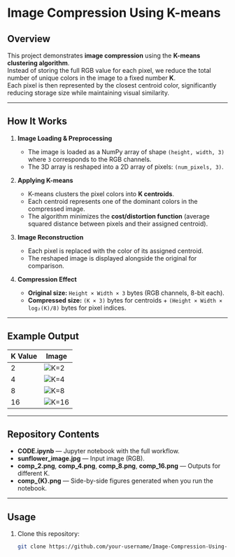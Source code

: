 # Image Compression Using K-means

## Overview
This project demonstrates **image compression** using the **K-means clustering algorithm**.  
Instead of storing the full RGB value for each pixel, we reduce the total number of unique colors in the image to a fixed number **K**.  
Each pixel is then represented by the closest centroid color, significantly reducing storage size while maintaining visual similarity.

---

## How It Works
1. **Image Loading & Preprocessing**
   - The image is loaded as a NumPy array of shape `(height, width, 3)` where `3` corresponds to the RGB channels.
   - The 3D array is reshaped into a 2D array of pixels: `(num_pixels, 3)`.

2. **Applying K-means**
   - K-means clusters the pixel colors into **K centroids**.
   - Each centroid represents one of the dominant colors in the compressed image.
   - The algorithm minimizes the **cost/distortion function** (average squared distance between pixels and their assigned centroid).

3. **Image Reconstruction**
   - Each pixel is replaced with the color of its assigned centroid.
   - The reshaped image is displayed alongside the original for comparison.

4. **Compression Effect**
   - **Original size:** `Height × Width × 3` bytes (RGB channels, 8-bit each).
   - **Compressed size:** `(K × 3)` bytes for centroids + `(Height × Width × log₂(K)/8)` bytes for pixel indices.

---

## Example Output

| K Value | Image |
|---------|-------|
| 2 | ![K=2](comp_2.png) |
| 4 | ![K=4](comp_4.png) |
| 8 | ![K=8](comp_8.png) |
| 16 | ![K=16](comp_16.png) |



---

## Repository Contents
- **CODE.ipynb** — Jupyter notebook with the full workflow.
- **sunflower_image.jpg** — Input image (RGB).
- **comp_2.png**, **comp_4.png**, **comp_8.png**, **comp_16.png** — Outputs for different K.
- **comp_{K}.png** — Side-by-side figures generated when you run the notebook.

---

## Usage
1. Clone this repository:
   ```bash
   git clone https://github.com/your-username/Image-Compression-Using-K-means.git
